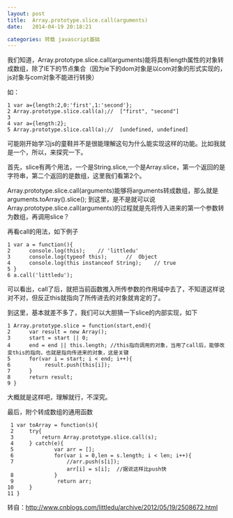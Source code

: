 ```yaml
---
layout: post
title:  Array.prototype.slice.call(arguments)
date:   2014-04-19 20:18:21

categories: 转载 javascript基础
---
```



我们知道，Array.prototype.slice.call(arguments)能将具有length属性的对象转成数组，除了IE下的节点集合（因为ie下的dom对象是以com对象的形式实现的，js对象与com对象不能进行转换）

如：

```
1 var a={length:2,0:'first',1:'second'};
2 Array.prototype.slice.call(a);//  ["first", "second"]
3  
4 var a={length:2};
5 Array.prototype.slice.call(a);//  [undefined, undefined]
```


可能刚开始学习js的童鞋并不是很能理解这句为什么能实现这样的功能。比如我就是一个，所以，来探究一下。

首先，slice有两个用法，一个是String.slice,一个是Array.slice，第一个返回的是字符串，第二个返回的是数组，这里我们看第2个。

Array.prototype.slice.call(arguments)能够将arguments转成数组，那么就是arguments.toArray().slice();
到这里，是不是就可以说Array.prototype.slice.call(arguments)的过程就是先将传入进来的第一个参数转为数组，再调用slice？
 
再看call的用法，如下例子


```
1 var a = function(){
2      console.log(this);    // 'littledu'
3      console.log(typeof this);      //  Object
4      console.log(this instanceof String);    // true
5 }
6 a.call('littledu');
```

可以看出，call了后，就把当前函数推入所传参数的作用域中去了，不知道这样说对不对，但反正this就指向了所传进去的对象就肯定的了。

到这里，基本就差不多了，我们可以大胆猜一下slice的内部实现，如下


```
1 Array.prototype.slice = function(start,end){
2      var result = new Array();
3      start = start || 0;
4      end = end || this.length; //this指向调用的对象，当用了call后，能够改变this的指向，也就是指向传进来的对象，这是关键
5      for(var i = start; i < end; i++){
6           result.push(this[i]);
7      }
8      return result;
9 }
```


大概就是这样吧，理解就行，不深究。

 

最后，附个转成数组的通用函数


```
 1 var toArray = function(s){
 2     try{
 3         return Array.prototype.slice.call(s);
 4     } catch(e){
 5             var arr = [];
 6             for(var i = 0,len = s.length; i < len; i++){
 7                 //arr.push(s[i]);
                   arr[i] = s[i];  //据说这样比push快
 8             }
 9              return arr;
10     }
11 }
```
转自：http://www.cnblogs.com/littledu/archive/2012/05/19/2508672.html


